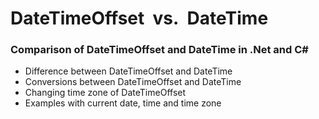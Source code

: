 # DateTimeOffset &nbsp;vs.&nbsp; DateTime

### Comparison of DateTimeOffset and DateTime  in .Net and C#  

* Difference between DateTimeOffset and DateTime
* Conversions between DateTimeOffset and DateTime
* Changing time zone of DateTimeOffset
* Examples with current date, time and time zone
